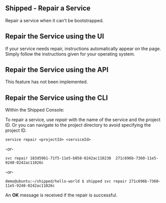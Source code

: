 ## Shipped - Repair a Service

Repair a service when it can't be bootstrapped.





## Repair the Service using the UI

If your service needs repair, instructions automatically appear on the page. Simply follow the instructions given for your operating system.




## Repair the Service using the API

This feature has not been implemented.



## Repair the Service using the CLI

Within the Shipped Console:

To repair a service, use *repair* with the name of the service and the project ID. Or you can navigate to the project directory to avoid specifying the project ID.


	service repair <projectId> <serviceId>

*-or-*

	svc repair 183d5961-71f5-11e5-b058-0242ac110238  271c696b-7360-11e5-9240-0242ac11026c

*-or-*   

	demo@ubuntu:~/shipped/hello-world $ shipped svc repair 271c696b-7360-11e5-9240-0242ac11026c

An **OK** message is received if the repair is successful.

